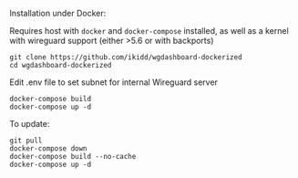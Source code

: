 Installation under Docker:

Requires host with `docker` and `docker-compose` installed, as well as a kernel with wireguard support (either >5.6 or with backports)

```shell
git clone https://github.com/ikidd/wgdashboard-dockerized
cd wgdashboard-dockerized
```  
Edit .env file to set subnet for internal Wireguard server 

```shell
docker-compose build  
docker-compose up -d
```
To update:

```shell
git pull
docker-compose down
docker-compose build --no-cache
docker-compose up -d
```


